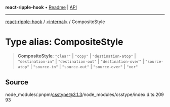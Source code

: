 **react-ripple-hook** • [Readme](../../README.md) \| [API](../../globals.md)

---

[react-ripple-hook](../../README.md) / [\<internal\>](../README.md) / CompositeStyle

# Type alias: CompositeStyle

> **CompositeStyle**: `"clear"` \| `"copy"` \| `"destination-atop"` \| `"destination-in"` \| `"destination-out"` \| `"destination-over"` \| `"source-atop"` \| `"source-in"` \| `"source-out"` \| `"source-over"` \| `"xor"`

## Source

node_modules/.pnpm/csstype@3.1.3/node_modules/csstype/index.d.ts:20993
